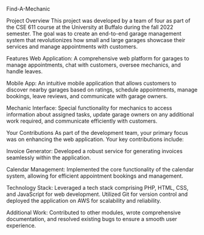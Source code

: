 Find-A-Mechanic

Project Overview
This project was developed by a team of four as part of the CSE 611 course at the University at Buffalo during the fall 2022 semester. The goal was to create an end-to-end garage management system that revolutionizes how small and large garages showcase their services and manage appointments with customers.

Features
Web Application: A comprehensive web platform for garages to manage appointments, chat with customers, oversee mechanics, and handle leaves.

Mobile App: An intuitive mobile application that allows customers to discover nearby garages based on ratings, schedule appointments, manage bookings, leave reviews, and communicate with garage owners.

Mechanic Interface: Special functionality for mechanics to access information about assigned tasks, update garage owners on any additional work required, and communicate efficiently with customers.

Your Contributions
As part of the development team, your primary focus was on enhancing the web application. Your key contributions include:

Invoice Generator: Developed a robust service for generating invoices seamlessly within the application.

Calendar Management: Implemented the core functionality of the calendar system, allowing for efficient appointment bookings and management.

Technology Stack: Leveraged a tech stack comprising PHP, HTML, CSS, and JavaScript for web development. Utilized Git for version control and deployed the application on AWS for scalability and reliability.

Additional Work: Contributed to other modules, wrote comprehensive documentation, and resolved existing bugs to ensure a smooth user experience.
